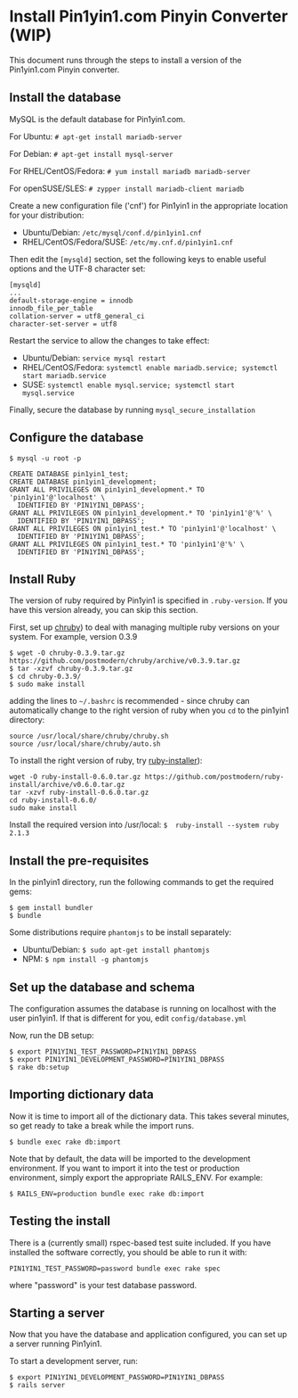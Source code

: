# Install Pin1yin1.com Pinyin Converter (WIP)

This document runs through the steps to install a version of the Pin1yin1.com
Pinyin converter.

## Install the database
MySQL is the default database for Pin1yin1.com.

For Ubuntu:
`# apt-get install mariadb-server`

For Debian:
`# apt-get install mysql-server`

For RHEL/CentOS/Fedora:
`# yum install mariadb mariadb-server`

For openSUSE/SLES:
`# zypper install mariadb-client mariadb`


Create a new configuration file ('cnf') for Pin1yin1 in the appropriate
location for your distribution:
* Ubuntu/Debian: `/etc/mysql/conf.d/pin1yin1.cnf`
* RHEL/CentOS/Fedora/SUSE: `/etc/my.cnf.d/pin1yin1.cnf`

Then edit the `[mysqld]` section, set the following keys to enable
useful options and the UTF-8 character set:

```
[mysqld]
...
default-storage-engine = innodb
innodb_file_per_table
collation-server = utf8_general_ci
character-set-server = utf8
```

Restart the service to allow the changes to take effect:
* Ubuntu/Debian: `service mysql restart`
* RHEL/CentOS/Fedora: `systemctl enable mariadb.service; systemctl start mariadb.service`
* SUSE: `systemctl enable mysql.service; systemctl start mysql.service`

Finally, secure the database by running `mysql_secure_installation`


## Configure the database

`$ mysql -u root -p`

```
CREATE DATABASE pin1yin1_test;
CREATE DATABASE pin1yin1_development;
GRANT ALL PRIVILEGES ON pin1yin1_development.* TO 'pin1yin1'@'localhost' \
  IDENTIFIED BY 'PIN1YIN1_DBPASS';
GRANT ALL PRIVILEGES ON pin1yin1_development.* TO 'pin1yin1'@'%' \
  IDENTIFIED BY 'PIN1YIN1_DBPASS';
GRANT ALL PRIVILEGES ON pin1yin1_test.* TO 'pin1yin1'@'localhost' \
  IDENTIFIED BY 'PIN1YIN1_DBPASS';
GRANT ALL PRIVILEGES ON pin1yin1_test.* TO 'pin1yin1'@'%' \
  IDENTIFIED BY 'PIN1YIN1_DBPASS';
```

## Install Ruby

The version of ruby required by Pin1yin1 is specified in `.ruby-version`.
If you have this version already, you can skip this section.

First, set up [chruby](https://github.com/postmodern/chruby)) to deal with
managing multiple ruby versions on your system. For example, version 0.3.9

```
$ wget -O chruby-0.3.9.tar.gz https://github.com/postmodern/chruby/archive/v0.3.9.tar.gz
$ tar -xzvf chruby-0.3.9.tar.gz
$ cd chruby-0.3.9/
$ sudo make install
```

adding the lines to `~/.bashrc` is recommended - since chruby can automatically
change to the right version of ruby when you `cd` to the pin1yin1 directory:

```
source /usr/local/share/chruby/chruby.sh
source /usr/local/share/chruby/auto.sh
```

To install the right version of ruby, try
[ruby-installer](https://github.com/postmodern/ruby-instal)):
```
wget -O ruby-install-0.6.0.tar.gz https://github.com/postmodern/ruby-install/archive/v0.6.0.tar.gz
tar -xzvf ruby-install-0.6.0.tar.gz
cd ruby-install-0.6.0/
sudo make install
```

Install the required version into /usr/local:
`$  ruby-install --system ruby 2.1.3`

## Install the pre-requisites
In the pin1yin1 directory, run the following commands to get the required gems:
```
$ gem install bundler
$ bundle
```

Some distributions require `phantomjs` to be install separately:
* Ubuntu/Debian: `$ sudo apt-get install phantomjs`
* NPM: `$ npm install -g phantomjs`


## Set up the database and schema
The configuration assumes the database is running on localhost with the user
pin1yin1. If that is different for you, edit `config/database.yml`

Now, run the DB setup:

```
$ export PIN1YIN1_TEST_PASSWORD=PIN1YIN1_DBPASS
$ export PIN1YIN1_DEVELOPMENT_PASSWORD=PIN1YIN1_DBPASS
$ rake db:setup
```

## Importing dictionary data

Now it is time to import all of the dictionary data.
This takes several minutes, so get ready to take a break while the import runs.

`$ bundle exec rake db:import`

Note that by default, the data will be imported to the development
environment. If you want to import it into the test or production environment,
simply export the appropriate RAILS_ENV. For example:

`$ RAILS_ENV=production bundle exec rake db:import`

## Testing the install
There is a (currently small) rspec-based test suite included. If you
have installed the software correctly, you should be able to run it
with:

    PIN1YIN1_TEST_PASSWORD=password bundle exec rake spec

where "password" is your test database password.

## Starting a server

Now that you have the database and application configured,
you can set up a server running Pin1yin1.

To start a development server, run:

```
$ export PIN1YIN1_DEVELOPMENT_PASSWORD=PIN1YIN1_DBPASS
$ rails server
```

